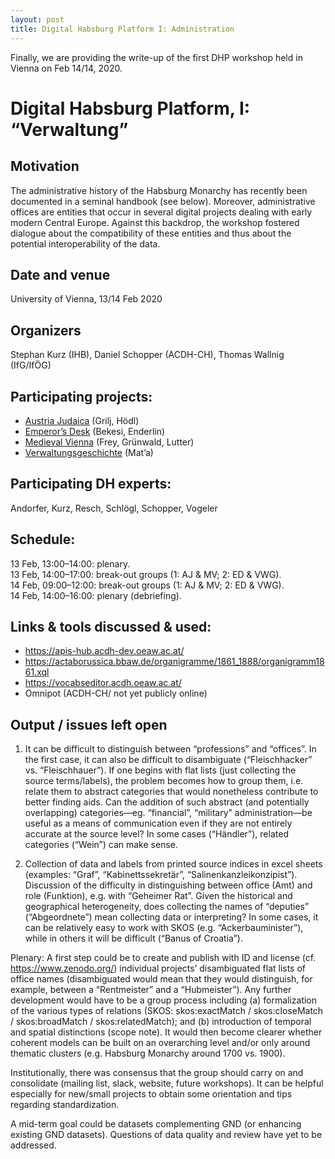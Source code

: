 ```yaml
---
layout: post
title: Digital Habsburg Platform I: Administration
---
```


Finally, we are providing the write-up of the first DHP workshop held in Vienna on Feb 14/14, 2020.

# Digital Habsburg Platform, I: “Verwaltung”

## Motivation

The administrative history of the Habsburg Monarchy has recently been documented in a seminal handbook (see below). Moreover, administrative offices are entities that occur in several digital projects dealing with early modern Central Europe. Against this backdrop, the workshop fostered dialogue about the compatibility of these entities and thus about the potential interoperability of the data.

## Date and venue

University of Vienna, 13/14 Feb 2020

## Organizers

Stephan Kurz (IHB), Daniel Schopper (ACDH-CH), Thomas Wallnig (IfG/IfÖG)

## Participating projects:

- [Austria Judaica](http://www.injoest.ac.at/de) (Grilj, Hödl)
- [Emperor’s Desk](https://www.univie.ac.at/emperorsdesk/) (Bekesi, Enderlin)
- [Medieval Vienna](https://github.com/KGruenwald/db_for_medieval_legal_transactions) (Frey, Grünwald, Lutter) 
- [Verwaltungsgeschichte](https://www.vandenhoeck-ruprecht-verlage.com/downloads/productPreviewFiles/LP_978-3-205-20766-5.pdf ) (Mat’a)

## Participating DH experts:

Andorfer, Kurz, Resch, Schlögl, Schopper, Vogeler


## Schedule: 

13 Feb, 13:00–14:00: plenary.  
13 Feb, 14:00–17:00: break-out groups (1: AJ & MV; 2: ED & VWG).  
14 Feb, 09:00–12:00: break-out groups (1: AJ & MV; 2: ED & VWG).  
14 Feb, 14:00–16:00: plenary (debriefing).

## Links & tools discussed & used:

- <https://apis-hub.acdh-dev.oeaw.ac.at/>
- <https://actaborussica.bbaw.de/organigramme/1861_1888/organigramm1861.xql>
- <https://vocabseditor.acdh.oeaw.ac.at/>
- Omnipot (ACDH-CH/ not yet publicly online)


## Output / issues left open

1. It can be difficult to distinguish between “professions” and “offices”. In the first case, it can also be difficult to disambiguate (“Fleischhacker” vs. “Fleischhauer”). If one begins with flat lists (just collecting the source terms/labels), the problem becomes how to group them, i.e. relate them to abstract categories that would nonetheless contribute to better finding aids. Can the addition of such abstract (and potentially overlapping) categories—eg. “financial”, “military” administration—be useful as a means of communication even if they are not entirely accurate at the source level? In some cases (“Händler”), related categories (“Wein”) can make sense.

2. Collection of data and labels from printed source indices in excel sheets (examples: “Graf”, “Kabinettssekretär”, “Salinenkanzleikonzipist”). Discussion of the difficulty in distinguishing between office (Amt) and role (Funktion), e.g. with “Geheimer Rat”. Given the historical and geographical heterogeneity, does collecting the names of “deputies” (“Abgeordnete”) mean collecting data or interpreting? In some cases, it can be relatively easy to work with SKOS (e.g. “Ackerbauminister”), while in others it will be difficult (“Banus of Croatia”).

Plenary: A first step could be to create and publish with ID and license (cf. https://www.zenodo.org/) individual projects’ disambiguated flat lists of office names (disambiguated would mean that they would distinguish, for example, between a “Rentmeister” and a “Hubmeister”). Any further development would have to be a group process including (a) formalization of the various types of relations (SKOS: skos:exactMatch / skos:closeMatch / skos:broadMatch / skos:relatedMatch); and (b) introduction of temporal and spatial distinctions (scope note). It would then become clearer whether coherent models can be built on an overarching level and/or only around thematic clusters (e.g. Habsburg Monarchy around 1700 vs. 1900).

Institutionally, there was consensus that the group should carry on and consolidate (mailing list, slack, website, future workshops). It can be helpful especially for new/small projects to obtain some orientation and tips regarding standardization. 

A mid-term goal could be datasets complementing GND (or enhancing existing GND datasets). Questions of data quality and review have yet to be addressed.
